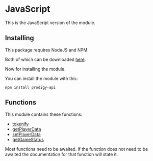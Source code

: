 # JavaScript

This is the JavaScript version of the module.

## Installing

This package requires NodeJS and NPM.

Both of which can be downloaded [here](https://www.npmjs.com/get-npm).

Now for installing the module.

You can install the module with this:

```shell
npm install prodigy-api
```

## Functions

This module contains these functions:

- [tokenify](tokenify.md)
- [getPlayerData](player.md)
- [setPlayerData](update_player.md)
- [getGameStatus](gameStatus.md)

Most functions need to be awaited.
If the function does not need to be awaited the documentation for that function will state it.